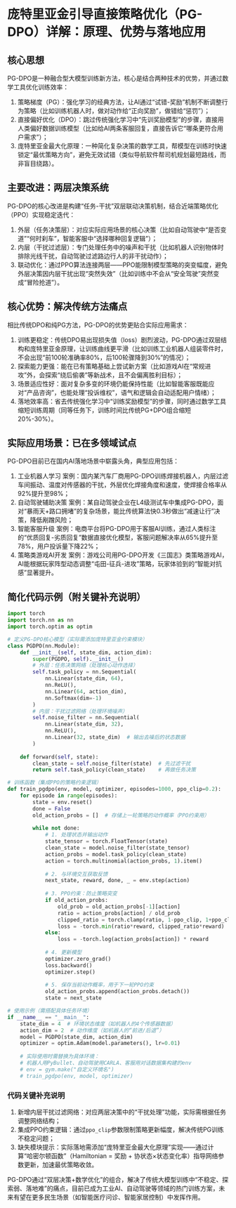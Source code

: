 # 庞特里亚金引导直接策略优化（PG-DPO）详解：原理、优势与落地应用
## 核心思想
PG-DPO是一种融合型大模型训练新方法，核心是结合两种技术的优势，并通过数学工具优化训练效率：
1.  策略梯度（PG）：强化学习的经典方法，让AI通过“试错-奖励”机制不断调整行为策略（比如训练机器人时，做对动作给“正向奖励”，做错给“惩罚”）；
2.  直接偏好优化（DPO）：跳过传统强化学习中“先训奖励模型”的步骤，直接用人类偏好数据训练模型（比如给AI两条客服回复，直接告诉它“哪条更符合用户需求”）；
3.  庞特里亚金最大化原理：一种简化复杂决策的数学工具，帮模型在训练时快速锁定“最优策略方向”，避免无效试错（类似导航软件帮司机规划最短路线，而非盲目绕路）。


## 主要改进：两层决策系统
PG-DPO的核心改进是构建“任务-干扰”双层联动决策机制，结合近端策略优化（PPO）实现稳定迭代：
1.  外层（任务决策层）：对应实际应用场景的核心决策（比如自动驾驶中“是否变道”“何时刹车”，智能客服中“选择哪种回复逻辑”）；
2.  内层（干扰过滤层）：专门处理任务中的噪声和干扰（比如机器人识别物体时排除光线干扰，自动驾驶过滤路边行人的非干扰动作）；
3.  联动优化：通过PPO算法连接两层——PPO能限制模型策略的突变幅度，避免外层决策因内层干扰出现“突然失效”（比如训练中不会从“安全驾驶”突然变成“冒险抢道”）。


## 核心优势：解决传统方法痛点
相比传统DPO和纯PG方法，PG-DPO的优势更贴合实际应用需求：
1.  训练更稳定：传统DPO易出现损失值（loss）剧烈波动，PG-DPO通过双层结构和庞特里亚金原理，让训练曲线更平滑（比如训练工业机器人组装零件时，不会出现“前100轮准确率80%，后100轮骤降到30%”的情况）；
2.  探索能力更强：能在已有策略基础上尝试新方案（比如游戏AI在“常规进攻”外，会探索“绕后偷袭”等新战术，且不会偏离胜利目标）；
3.  场景适应性好：面对复杂多变的环境仍能保持性能（比如智能客服既能应对“产品咨询”，也能处理“投诉维权”，语气和逻辑会自动适配用户情绪）；
4.  落地效率高：省去传统强化学习中“训练奖励模型”的步骤，同时通过数学工具缩短训练周期（同等任务下，训练时间比传统PG+DPO组合缩短20%-30%）。


## 实际应用场景：已在多领域试点
PG-DPO目前已在国内AI落地场景中崭露头角，典型应用包括：
1.  工业机器人学习
    案例：国内某汽车厂商用PG-DPO训练焊接机器人，内层过滤车间振动、温度对传感器的干扰，外层优化焊接角度和速度，使焊接合格率从92%提升至98%；
2.  自动驾驶辅助决策
    案例：某自动驾驶企业在L4级测试车中集成PG-DPO，面对“暴雨天+路口拥堵”的复杂场景，能比传统算法快0.3秒做出“减速让行”决策，降低剐蹭风险；
3.  智能客服升级
    案例：电商平台将PG-DPO用于客服AI训练，通过人类标注的“优质回复-劣质回复”数据直接优化模型，客服问题解决率从65%提升至78%，用户投诉量下降22%；
4.  策略类游戏AI开发
    案例：游戏公司用PG-DPO开发《三国志》类策略游戏AI，AI能根据玩家阵型动态调整“屯田-征兵-进攻”策略，玩家体验到的“智能对抗感”显著提升。


## 简化代码示例（附关键补充说明）
```python
import torch
import torch.nn as nn
import torch.optim as optim

# 定义PG-DPO核心模型（实际需添加庞特里亚金约束模块）
class PGDPO(nn.Module):
    def __init__(self, state_dim, action_dim):
        super(PGDPO, self).__init__()
        # 外层：任务决策网络（处理核心动作选择）
        self.task_policy = nn.Sequential(
            nn.Linear(state_dim, 64),
            nn.ReLU(),
            nn.Linear(64, action_dim),
            nn.Softmax(dim=-1)
        )
        # 内层：干扰过滤网络（处理环境噪声）
        self.noise_filter = nn.Sequential(
            nn.Linear(state_dim, 32),
            nn.ReLU(),
            nn.Linear(32, state_dim)  # 输出去噪后的状态数据
        )
        
    def forward(self, state):
        clean_state = self.noise_filter(state)  # 先过滤干扰
        return self.task_policy(clean_state)    # 再做任务决策

# 训练函数（集成PPO的策略约束逻辑）
def train_pgdpo(env, model, optimizer, episodes=1000, ppo_clip=0.2):
    for episode in range(episodes):
        state = env.reset()
        done = False
        old_action_probs = []  # 存储上一轮策略的动作概率（PPO约束用）
        
        while not done:
            # 1. 处理状态并输出动作
            state_tensor = torch.FloatTensor(state)
            clean_state = model.noise_filter(state_tensor)
            action_probs = model.task_policy(clean_state)
            action = torch.multinomial(action_probs, 1).item()
            
            # 2. 与环境交互获取反馈
            next_state, reward, done, _ = env.step(action)
            
            # 3. PPO约束：防止策略突变
            if old_action_probs:
                old_prob = old_action_probs[-1][action]
                ratio = action_probs[action] / old_prob
                clipped_ratio = torch.clamp(ratio, 1-ppo_clip, 1+ppo_clip)
                loss = -torch.min(ratio*reward, clipped_ratio*reward)
            else:
                loss = -torch.log(action_probs[action]) * reward
            
            # 4. 更新模型
            optimizer.zero_grad()
            loss.backward()
            optimizer.step()
            
            # 5. 保存当前动作概率，用于下一轮PPO约束
            old_action_probs.append(action_probs.detach())
            state = next_state

# 使用示例（需搭配具体任务环境）
if __name__ == "__main__":
    state_dim = 4  # 环境状态维度（如机器人的4个传感器数据）
    action_dim = 2  # 动作维度（如机器人的“前进/后退”）
    model = PGDPO(state_dim, action_dim)
    optimizer = optim.Adam(model.parameters(), lr=0.01)
    
    # 实际使用时需替换为具体环境：
    # 机器人用PyBullet、自动驾驶用CARLA、客服用对话数据集构建的env
    # env = gym.make("自定义环境名")
    # train_pgdpo(env, model, optimizer)
```

### 代码关键补充说明
1.  新增内层干扰过滤网络：对应两层决策中的“干扰处理”功能，实际需根据任务调整网络结构；
2.  集成PPO约束逻辑：通过`ppo_clip`参数限制策略更新幅度，解决传统PG训练不稳定问题；
3.  缺失模块提示：实际落地需添加“庞特里亚金最大化原理”实现——通过计算“哈密尔顿函数”（Hamiltonian = 奖励 + 协状态×状态变化率）指导网络参数更新，加速最优策略收敛。


PG-DPO通过“双层决策+数学优化”的组合，解决了传统大模型训练中“不稳定、探索弱、落地难”的痛点，目前已成为工业AI、自动驾驶等领域的热门训练方案，未来有望在更多民生场景（如智能医疗问诊、智能家居控制）中发挥作用。